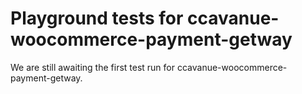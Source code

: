 # Playground tests for ccavanue-woocommerce-payment-getway
We are still awaiting the first test run for ccavanue-woocommerce-payment-getway.
